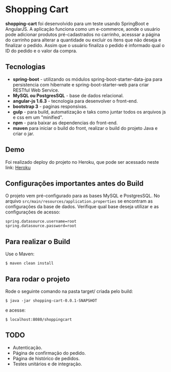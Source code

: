 # Shopping Cart

**shopping-cart** foi desenvolvido para um teste usando SpringBoot e AngularJS. A aplicação funciona como um e-commerce, aonde o usuário pode adicionar produtos pré-cadastrados no carrinho, acesssar a página do carrinho para alterar a quantidade ou excluir os itens que não deseja e finalizar o pedido. Assim que o usuário finaliza o pedido é informado qual o ID do pedido e o valor da compra.

## Tecnologias
* **spring-boot** - utilizando os módulos spring-boot-starter-data-jpa para persistencia com hibernate e spring-boot-starter-web para criar RESTful Web Service.
* **MySQL ou PostgresSQL** - base de dados relacional.
* **angular-js 1.6.3** - tecnologia para desenvolver o front-end.
* **bootstrap 3** - paginas responsivas.
* **gulp** - para build, automatização e taks como juntar todos os arquivos js e css em um "minified".
* **npm** - para baixar as dependencias do front-end.
* **maven** para iniciar o build do front, realizar o build do projeto Java e criar o jar. 

## Demo
Foi realizado deploy do projeto no Heroku, que pode ser acessado neste link: [Heroku](https://shopping-cart-dc.herokuapp.com/shoppingcart)


## Configurações importantes antes do Build

O projeto vem pré-configurado para as bases MySQL e PostgresSQL.
No arquivo ```src/main/resources/application.properties``` se encontram as configurações da base de dados. Verifique qual base deseja utilizar e as configurações de acesso: 
```
spring.datasource.username=root
spring.datasource.password=root
```

## Para realizar o Build
Use o Maven:
```
$ maven clean install
```

## Para rodar o projeto
Rode o seguinte comando na pasta target/ criada pelo build:
```
$ java -jar shopping-cart-0.0.1-SNAPSHOT
```
e acesse:
```
$ localhost:8080/shoppingcart
```

## TODO
* Autenticação.
* Página de confirmação do pedido.
* Página de histórico de pedidos.
* Testes unitários e de integração.


